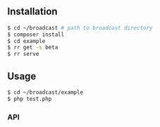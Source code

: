 
## Installation

```sh
$ cd ~/broadcast # path to broadcast directory
$ composer install
$ cd example
$ rr get -s beta
$ rr serve
```

## Usage

```sh
$ cd ~/broadcast/example
$ php test.php
```

### API

``````
